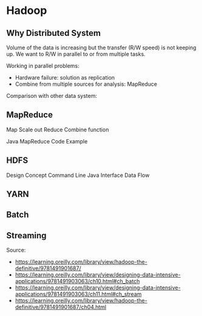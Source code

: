 # Hadoop

## Why Distributed System

Volume of the data is increasing but the transfer (R/W speed) is not keeping up. We want to R/W in parallel to or from multiple tasks.

Working in parallel problems:

* Hardware failure: solution as replication
* Combine from multiple sources for analysis: MapReduce

Comparison with other data system:

## MapReduce

Map
    Scale out
Reduce
    Combine function

Java MapReduce Code Example

## HDFS

Design
Concept
Command Line
Java Interface
Data Flow

## YARN

## Batch

## Streaming

Source:

* <https://learning.oreilly.com/library/view/hadoop-the-definitive/9781491901687/>
* <https://learning.oreilly.com/library/view/designing-data-intensive-applications/9781491903063/ch10.html#ch_batch>
* <https://learning.oreilly.com/library/view/designing-data-intensive-applications/9781491903063/ch11.html#ch_stream>
* <https://learning.oreilly.com/library/view/hadoop-the-definitive/9781491901687/ch04.html>
